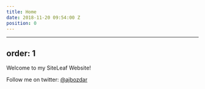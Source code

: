 ```yaml
---
title: Home
date: 2018-11-20 09:54:00 Z
position: 0
---
```


---
order: 1
---
Welcome to my SiteLeaf Website!

Follow me on twitter: [@ajbozdar](https://twitter.com/ajbozdar)
